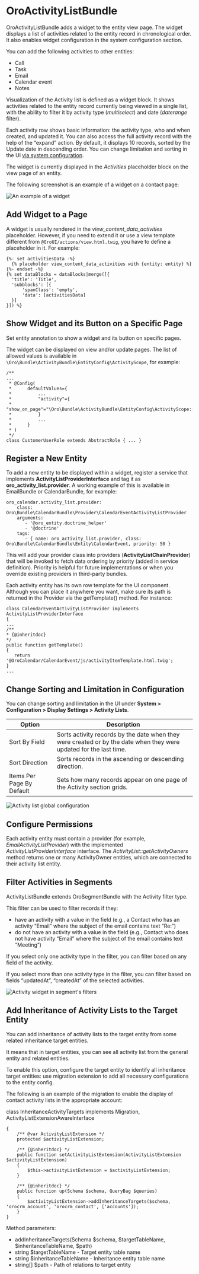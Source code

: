 <a id="bundle-docs-platform-activity-list-bundle"></a>

# OroActivityListBundle

OroActivityListBundle adds a widget to the entity view page. The widget displays a list of activities related to the entity record in chronological order. It also enables widget configuration in the system configuration section.

You can add the following activities to other entities:

- Call
- Task
- Email
- Calendar event
- Notes

Visualization of the Activity list is defined as a widget block. It shows activities related to the entity record currently being viewed in a single list, with the ability to filter it by activity type (*multiselect*) and date (*daterange* filter).

Each activity row shows basic information: the activity type, who and when created, and updated it. You can also access the full activity record with the help of the “expand” action. By default, it displays 10 records, sorted by the Update date in descending order. You can change limitation and sorting in the UI [via system configuration](#bundle-docs-platform-activity-list-bundle-configuration).

The widget is currently displayed in the *Activities* placeholder block on the view page of an entity.

The following screenshot is an example of a widget on a contact page:

![An example of a widget](img/bundles/ActivityListBundle/activities-widget-example.png)

## Add Widget to a Page

A widget is usually rendered in the *view_content_data_activities* placeholder. However, if you need to extend it or use a view template different from `@OroUI/actions/view.html.twig`, you have to define a placeholder in it. For example:

```none
{%- set activitiesData -%}
  {% placeholder view_content_data_activities with {entity: entity} %}
{%- endset -%}
{% set dataBlocks = dataBlocks|merge([{
  'title': 'Title',
  'subblocks': [{
      'spanClass': 'empty',
      'data': [activitiesData]
  }]
}]) %}
```

## Show Widget and its Button on a Specific Page

Set entity annotation to show a widget and its button on specific pages.

The widget can be displayed on view and/or update pages. The list of allowed values is available in `\Oro\Bundle\ActivityBundle\EntityConfig\ActivityScope`, for example:

```none
/**
...
 * @Config(
 *      defaultValues={
 *          ...
 *          "activity"={
 *              "show_on_page"="\Oro\Bundle\ActivityBundle\EntityConfig\ActivityScope::UPDATE_PAGE"
 *          }
 *          ...
 *      }
 * )
 */
class CustomerUserRole extends AbstractRole { ... }
```

## Register a New Entity

To add a new entity to be displayed within a widget, register a service that implements **ActivityListProviderInterface** and tag it as **oro_activity_list.provider**. A working example of this is available in EmailBundle or CalendarBundle, for example:

```none
oro_calendar.activity_list.provider:
    class: Oro\Bundle\CalendarBundle\Provider\CalendarEventActivityListProvider
    arguments:
       - '@oro_entity.doctrine_helper'
       - '@doctrine'
    tags:
       - { name: oro_activity_list.provider, class: Oro\Bundle\CalendarBundle\Entity\CalendarEvent, priority: 50 }
```

This will add your provider class into providers (**ActivityListChainProvider**) that will be invoked to fetch data ordering by priority (added in service definition). Priority is helpful for future implementations or when you override existing providers in third-party bundles.

Each activity entity has its own row template for the UI component. Although you can place it anywhere you want, make sure its path is returned in the Provider via the getTemplate() method. For instance:

```none
class CalendarEventActivityListProvider implements ActivityListProviderInterface
{
...
/**
* {@inheritdoc}
*/
public function getTemplate()
{
   return '@OroCalendar/CalendarEvent/js/activityItemTemplate.html.twig';
}
...
```

<a id="bundle-docs-platform-activity-list-bundle-configuration"></a>

## Change Sorting and Limitation in Configuration

You can change sorting and limitation in the UI under **System > Configuration > Display Settings > Activity Lists**.

| Option                    | Description                                                                                                        |
|---------------------------|--------------------------------------------------------------------------------------------------------------------|
| Sort By Field             | Sorts activity records by the date when they were created or by the date when they were updated for the last time. |
| Sort Direction            | Sorts records in the ascending or descending direction.                                                            |
| Items Per Page By Default | Sets how many records appear on one page of the Activity section grids.                                            |
![Activity list global configuration](img/bundles/ActivityListBundle/activity-lists-configuration.png)

## Configure Permissions

Each activity entity must contain a provider (for example, *EmailActivityListProvider*) with the implemented *ActivityListProviderInterface* interface. The *ActivityList::getActivityOwners* method returns one or many ActivityOwner entities, which are connected to their activity list entity.

## Filter Activities in Segments

ActivityListBundle extends OroSegmentBundle  with the Activity filter type.

This filter can be used to filter records if they:

* have an activity with a value in the field (e.g., a Contact who has an activity “Email” where the subject of the email contains text “Re:”)
* do not have an activity with a value in the field (e.g., Contact who does not have activity “Email” where the subject of the email contains text “Meeting”)

If you select only one activity type in the filter, you can filter based on any field of the activity.

If you select more than one activity type in the filter, you can filter based on fields “updatedAt”, “createdAt” of the selected activities.

![Activity widget in segment's filters](img/bundles/ActivityListBundle/activity-in-segment-filters.png)

<a id="bundle-docs-platform-activity-list-bundle-inheritance"></a>

## Add Inheritance of Activity Lists to the Target Entity

You can add inheritance of activity lists to the target entity from some related inheritance target entities.

It means that in target entities, you can see all activity list from the general entity and related entities.

To enable this option, configure the target entity to identify all inheritance target entities: use migration extension to add all necessary configurations to the entity config.

The following is an example of the migration to enable the display of contact activity lists in the appropriate account:

class InheritanceActivityTargets implements Migration, ActivityListExtensionAwareInterface

```none
{
    /** @var ActivityListExtension */
    protected $activityListExtension;

    /** {@inheritdoc} */
    public function setActivityListExtension(ActivityListExtension $activityListExtension)
    {
        $this->activityListExtension = $activityListExtension;
    }

    /** {@inheritdoc} */
    public function up(Schema $schema, QueryBag $queries)
    {
        $activityListExtension->addInheritanceTargets($schema, 'orocrm_account', 'orocrm_contact', ['accounts']);
    }
}
```

Method parameters:

* addInheritanceTargets(Schema $schema, $targetTableName, $inheritanceTableName, $path)
* string $targetTableName - Target entity table name
* string $inheritanceTableName - Inheritance entity table name
* string[] $path - Path of relations to target entity

<!-- Frontend -->
